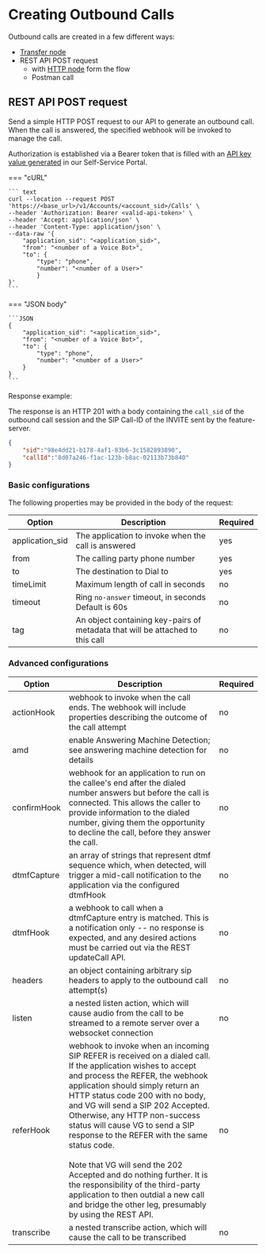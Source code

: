 # Creating Outbound Calls 

Outbound calls are created in a few different ways: 

- [Transfer node]() 
- REST API POST request
    - with [HTTP node]() form the flow
    - Postman call


## REST API POST request 

Send a simple HTTP POST request to our API to generate an outbound call. When the call is answered, the specified webhook will be invoked to manage the call.

Authorization is established via a Bearer token that is filled with an [API key value generated]() in our Self-Service Portal.

=== "cURL"

    ``` text
    curl --location --request POST 'https://<base_url>/v1/Accounts/<account_sid>/Calls' \
    --header 'Authorization: Bearer <valid-api-token>' \
    --header 'Accept: application/json' \
    --header 'Content-Type: application/json' \
    --data-raw '{
        "application_sid": "<application_sid>",
        "from": "<number of a Voice Bot>",
        "to": {
            "type": "phone",
            "number": "<number of a User>"
            }
    }'
    ```

=== "JSON body"

    ```JSON
    {
        "application_sid": "<application_sid>",
        "from": "<number of a Voice Bot>",
        "to": {
            "type": "phone",
            "number": "<number of a User>"
        }
    }
    ```

Response example:

The response is an HTTP 201 with a body containing the `call_sid` of the outbound call session and the SIP Call-ID of the INVITE sent by the feature-server. 

```JSON
{
    "sid":"98e4dd21-b178-4af1-83b6-3c1582893890",
    "callId":"8d07a246-f1ac-123b-b8ac-02113b73b840"
} 
```

### Basic configurations

The following properties may be provided in the body of the request: 

| Option          | Description  | Required |
| --------------- | ---------------- | -------- |
| application_sid | The application to invoke when the call is answered | yes  |
| from            | The calling party phone number  | yes      |
| to              | The destination to Dial to | yes      |
| timeLimit       | Maximum length of call in seconds                                             | no       |
| timeout         | Ring `no-answer` timeout, in seconds <br>Default is 60s | no       |
| tag             | An object containing key-pairs of metadata that will be attached to this call | no       |


### Advanced configurations

| Option          | Description  | Required |
| --------------- | ---------------- | -------- |
| actionHook      | webhook to invoke when the call ends. The webhook will include properties describing the outcome of the call attempt | no    |
| amd             | enable Answering Machine Detection; see answering machine detection for details  | no       |
| confirmHook     | webhook for an application to run on the callee's end after the dialed number answers but before the call is connected. This allows the caller to provide information to the dialed number, giving them the opportunity to decline the call, before they answer the call.| no       |
| dtmfCapture     | an array of strings that represent dtmf sequence which, when detected, will trigger a mid-call notification to the application via the configured dtmfHook | no       |
| dtmfHook        | a webhook to call when a dtmfCapture entry is matched. This is a notification only -- no response is expected, and any desired actions must be carried out via the REST updateCall API.                                                                       | no       |
| headers         | an object containing arbitrary sip headers to apply to the outbound call attempt(s) | no       |
| listen          | a nested listen action, which will cause audio from the call to be streamed to a remote server over a websocket connection | no       |
| referHook       | webhook to invoke when an incoming SIP REFER is received on a dialed call. If the application wishes to accept and process the REFER, the webhook application should simply return an HTTP status code 200 with no body, and VG will send a SIP 202 Accepted. Otherwise, any HTTP non-success status will cause VG to send a SIP response to the REFER with the same status code.  <br><br>Note that VG will send the 202 Accepted and do nothing further. It is the responsibility of the third-party application to then outdial a new call and bridge the other leg, presumably by using the REST API. | no       |
| transcribe      | a nested transcribe action, which will cause the call to be transcribed | no       |